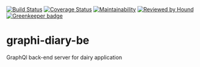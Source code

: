 [![Build Status](https://travis-ci.org/Makwe-O/graphi-diary-be.svg?branch=develop)](https://travis-ci.org/Makwe-O/graphi-diary-be) [![Coverage Status](https://coveralls.io/repos/github/Makwe-O/graphi-diary-be/badge.svg?branch=ch-setup-ci-testing)](https://coveralls.io/github/Makwe-O/graphi-diary-be?branch=ch-setup-ci-testing) [![Maintainability](https://api.codeclimate.com/v1/badges/c33de3dc8b586e37db76/maintainability)](https://codeclimate.com/github/Makwe-O/graphi-diary-be/maintainability) [![Reviewed by Hound](https://img.shields.io/badge/Reviewed_by-Hound-8E64B0.svg)](https://houndci.com) [![Greenkeeper badge](https://badges.greenkeeper.io/Makwe-O/graphi-diary-be.svg)](https://greenkeeper.io/)
# graphi-diary-be
GraphQl back-end server for dairy application

